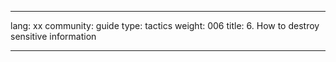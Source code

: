 

---

lang: xx
community: guide
type: tactics
weight: 006
title: 6. How to destroy sensitive information

---

<stub>

